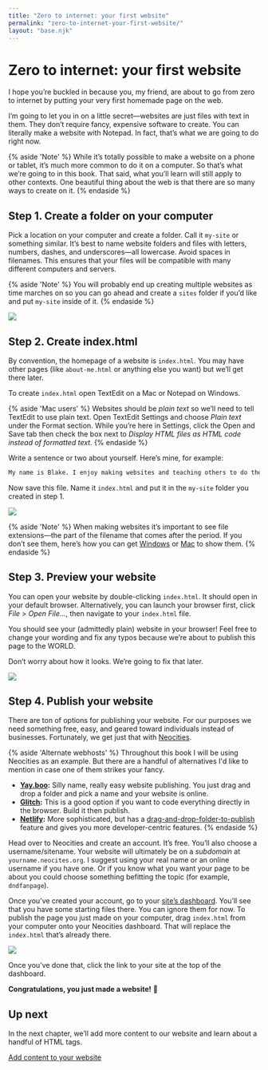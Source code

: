 ```yaml
---
title: "Zero to internet: your first website"
permalink: "zero-to-internet-your-first-website/"
layout: "base.njk"
---
```


# Zero to internet: your first website

I hope you’re buckled in because you, my friend, are about to go from zero to internet by putting your very first homemade page on the web.

I’m going to let you in on a little secret—websites are just files with text in them. They don’t require fancy, expensive software to create. You can literally make a website with Notepad. In fact, that’s what we are going to do right now.

{% aside 'Note' %}
  While it’s totally possible to make a website on a phone or tablet, it’s much more common to do it on a computer. So that’s what we’re going to in this book. That said, what you’ll learn will still apply to other contexts. One beautiful thing about the web is that there are so many ways to create on it.
{% endaside %}

## Step 1. Create a folder on your computer

Pick a location on your computer and create a folder. Call it `my-site` or something similar. It’s best to name website folders and files with letters, numbers, dashes, and underscores—all lowercase. Avoid spaces in filenames. This ensures that your files will be compatible with many different computers and servers.

{% aside 'Note' %}
  You will probably end up creating multiple websites as time marches on so you can go ahead and create a `sites` folder if you’d like and put `my-site` inside of it.
{% endaside %}

![](/assets/img/zero-to-internet-01.png)

## Step 2. Create index.html

By convention, the homepage of a website is `index.html`. You may have other pages (like `about-me.html` or anything else you want) but we’ll get there later.

To create `index.html` open TextEdit on a Mac or Notepad on Windows.

{% aside 'Mac users' %}
  Websites should be _plain text_ so we’ll need to tell TextEdit to use plain text. Open TextEdit Settings and choose _Plain text_ under the Format section. While you’re here in Settings, click the Open and Save tab then check the box next to _Display HTML files as HTML code instead of formatted text_.
{% endaside %}

Write a sentence or two  about yourself. Here’s mine, for example:

```html
My name is Blake. I enjoy making websites and teaching others to do the same.
```

Now save this file. Name it `index.html` and put it in the `my-site` folder you created in step 1.

![](/assets/img/zero-to-internet-02.png)

{% aside 'Note' %}
  When making websites it’s important to see file extensions—the part of the filename that comes after the period. If you don’t see them, here’s how you can get [Windows](https://support.microsoft.com/en-us/windows/common-file-name-extensions-in-windows-da4a4430-8e76-89c5-59f7-1cdbbc75cb01) or [Mac](https://support.apple.com/guide/mac-help/show-or-hide-filename-extensions-on-mac-mchlp2304/mac) to show them.
{% endaside %}

## Step 3. Preview your website

You can open your website by double-clicking `index.html`. It should open in your default browser. Alternatively, you can launch your browser first, click _File_ > _Open File…_, then navigate to your `index.html` file.

You should see your (admittedly plain) website in your browser! Feel free to change your wording and fix any typos because we’re about to publish this page to the WORLD.

Don’t worry about how it looks. We’re going to fix that later.

![](/assets/img/zero-to-internet-03.png)

## Step 4. Publish your website

There are ton of options for publishing your website. For our purposes we need something free, easy, and geared toward individuals instead of businesses. Fortunately, we get just that with [Neocities](https://neocities.org).

{% aside 'Alternate webhosts' %}
Throughout this book I will be using Neocities as an example. But there are a handful of alternatives I'd like to mention in case one of them strikes your fancy.

- **[Yay.boo](https://yay.boo/):** Silly name, really easy website publishing. You just drag and drop a folder and pick a name and your website is online.
- **[Glitch](https://glitch.com/):** This is a good option if you want to code everything directly in the browser. Build it then publish.
- **[Netlify](https://www.netlify.com/):** More sophisticated, but has a [drag-and-drop-folder-to-publish](https://docs.netlify.com/site-deploys/create-deploys/#drag-and-drop) feature and gives you more developer-centric features.
{% endaside %}

Head over to Neocities and create an account. It’s free. You’ll also choose a username/sitename. Your website will ultimately be on a _subdomain_ at `yourname.neocites.org`. I suggest using your real name or an online username if you have one. Or if you know what you want your page to be about you could choose something befitting the topic (for example, `dndfanpage`).

Once you’ve created your account, go to your [site’s dashboard](https://neocities.org/dashboard). You’ll see that you have some starting files there. You can ignore them for now. To publish the page you just made on your computer, drag `index.html` from your computer onto your Neocities dashboard. That will replace the `index.html` that’s already there.

![](/assets/img/zero-to-internet-04.png)

Once you’ve done that, click the link to your site at the top of the dashboard.

**Congratulations, you just made a website!** 🎉

## Up next

In the next chapter, we’ll add more content to our website and learn about a handful of HTML tags.

[Add content to your website](/add-content-to-your-website)